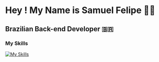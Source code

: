 # Hey ! My Name is Samuel Felipe 👋🏽

## Brazilian Back-end Developer 🇧🇷

### My Skills
 [![My Skills](https://skillicons.dev/icons?i=php,laravel,html,css,js,bootstrap,react,vue,git,github,py,java,mysql,sqlite,yarn,linux,bash&theme=dark)](https://skillicons.dev)
